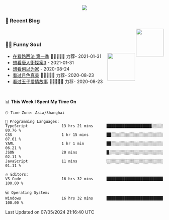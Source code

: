 <div align="center">
  <!-- dynamic typing effect 动态打字效果 -->
  <div>
    <img src="https://readme-typing-svg.demolab.com?font=Fira+Code&pause=10000&color=F76194&random=false&width=500&lines=You+make+your+own+opportunities.;Every+single+day+counts&center=true" />
  </div>
</div>

### 📃 Recent Blog
        
<img align="right" width="88" src="https://cdn.jsdelivr.net/gh/LJJbyZJU/LJJbyZJU/assets/images/astronaut.png" />
      
<!-- START_SECTION:blog -->

<!-- END_SECTION:blog -->
      
<!-- for beauty 留个空行好看点 -->
<div>&nbsp;</div>
      
### 🤾‍♂️ Funny Soul
      
<img align="right" width="88" src="https://cdn.jsdelivr.net/gh/sun0225SUN/sun0225SUN/assets/images/artist.png" />
      
<!-- START_SECTION:douban -->
* <a href='http://movie.douban.com/subject/26385614/' target='_blank'>在看路西法 第一季</a> 🌟🌟🌟🌟🌟 力荐- 2021-01-31
* <a href='http://movie.douban.com/subject/27619748/' target='_blank'>想看唐人街探案3</a> - 2021-01-31
* <a href='http://movie.douban.com/subject/30170448/' target='_blank'>想看何以为家</a> - 2020-08-24
* <a href='http://movie.douban.com/subject/26963810/' target='_blank'>看过月色真美</a> 🌟🌟🌟🌟🌟 力荐- 2020-08-23
* <a href='http://movie.douban.com/subject/25796222/' target='_blank'>看过玉子爱情故事</a> 🌟🌟🌟🌟🌟 力荐- 2020-08-23
<!-- END_SECTION:douban -->
      
<!-- for beauty 留个空行好看点 -->
<div>&nbsp;</div>

<!--START_SECTION:waka-->
📊 **This Week I Spent My Time On** 

```text
🕑︎ Time Zone: Asia/Shanghai

💬 Programming Languages: 
TypeScript               13 hrs 21 mins      ████████████████████░░░░░   80.76 % 
CSS                      1 hr 15 mins        ██░░░░░░░░░░░░░░░░░░░░░░░   07.61 % 
YAML                     1 hr 1 min          ██░░░░░░░░░░░░░░░░░░░░░░░   06.21 % 
JSON                     20 mins             █░░░░░░░░░░░░░░░░░░░░░░░░   02.11 % 
JavaScript               11 mins             ░░░░░░░░░░░░░░░░░░░░░░░░░   01.11 % 

🔥 Editors: 
VS Code                  16 hrs 32 mins      █████████████████████████   100.00 % 

💻 Operating System: 
Windows                  16 hrs 32 mins      █████████████████████████   100.00 % 
```


 Last Updated on 07/05/2024 21:16:40 UTC
<!--END_SECTION:waka-->
